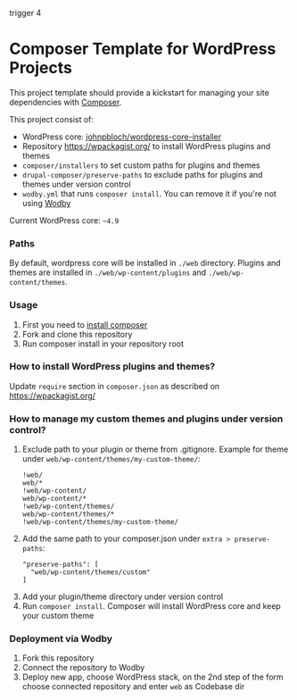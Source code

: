 trigger 4

# Composer Template for WordPress Projects

This project template should provide a kickstart for managing your site dependencies with [Composer](https://getcomposer.org/).

This project consist of:

* WordPress core: [johnpbloch/wordpress-core-installer](https://github.com/johnpbloch/wordpress-core-installer)
* Repository https://wpackagist.org/ to install WordPress plugins and themes
* `composer/installers` to set custom paths for plugins and themes
* `drupal-composer/preserve-paths` to exclude paths for plugins and themes under version control 
* `wodby.yml` that runs `composer install`. You can remove it if you're not using [Wodby](https://wodby.com)

Current WordPress core: `~4.9`

### Paths

By default, wordpress core will be installed in `./web` directory. Plugins and themes are installed in `./web/wp-content/plugins` and `./web/wp-content/themes`.

### Usage

1. First you need to [install composer](https://getcomposer.org/doc/00-intro.md#installation-linux-unix-osx)
2. Fork and clone this repository
3. Run composer install in your repository root

### How to install WordPress plugins and themes?

Update `require` section in `composer.json` as described on https://wpackagist.org/ 

### How to manage my custom themes and plugins under version control?

1. Exclude path to your plugin or theme from .gitignore. Example for theme under `web/wp-content/themes/my-custom-theme/`:
    ```
    !web/
    web/*
    !web/wp-content/
    web/wp-content/*
    !web/wp-content/themes/
    web/wp-content/themes/*
    !web/wp-content/themes/my-custom-theme/
    ``` 
2. Add the same path to your composer.json under `extra > preserve-paths`: 
    ```
    "preserve-paths": [
      "web/wp-content/themes/custom"
    ]
    ```
3. Add your plugin/theme directory under version control
4. Run `composer install`. Composer will install WordPress core and keep your custom theme

### Deployment via Wodby

1. Fork this repository
2. Connect the repository to Wodby
3. Deploy new app, choose WordPress stack, on the 2nd step of the form choose connected repository and enter `web` as Codebase dir 
